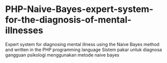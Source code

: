 # PHP-Naive-Bayes-expert-system-for-the-diagnosis-of-mental-illnesses
Expert system for diagnosing mental illness using the Naive Bayes method and written in the PHP programming language
Sistem pakar untuk diagnosa gangguan psikologi menggunakan metode naive bayes
